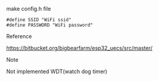 make config.h file

```
#define SSID "WiFi ssid"
#define PASSWORD "WiFi password"
```

Reference

https://bitbucket.org/bigbearfarm/esp32_uecs/src/master/

Note

Not implemented WDT(watch dog timer)